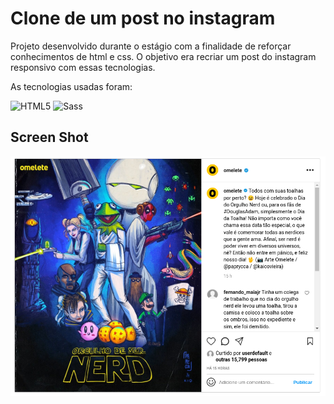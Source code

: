 # Clone de um post no instagram

Projeto desenvolvido durante o estágio com a finalidade de reforçar conhecimentos de html e css. O objetivo era recriar um post do instagram responsivo com essas tecnologias.

As tecnologias usadas foram: 

![HTML5](https://img.shields.io/badge/html%205-0D1117?style=for-the-badge&logo=html5&logoColor=white&labelColor=E34F26)
![Sass](https://img.shields.io/badge/sass-0D1117?style=for-the-badge&logo=sass&logoColor=white&labelColor=CF649A)

## Screen Shot
![Print do projeto](./print.png)